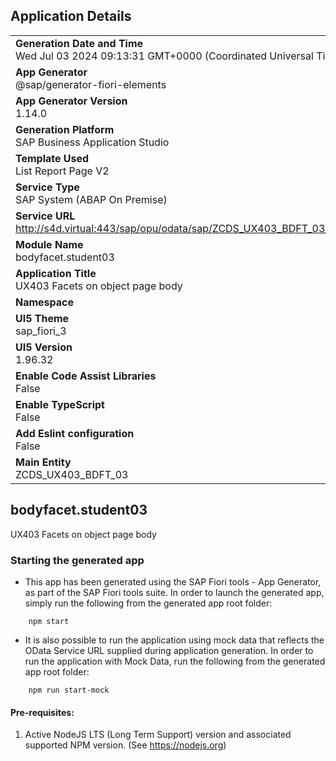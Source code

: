## Application Details
|               |
| ------------- |
|**Generation Date and Time**<br>Wed Jul 03 2024 09:13:31 GMT+0000 (Coordinated Universal Time)|
|**App Generator**<br>@sap/generator-fiori-elements|
|**App Generator Version**<br>1.14.0|
|**Generation Platform**<br>SAP Business Application Studio|
|**Template Used**<br>List Report Page V2|
|**Service Type**<br>SAP System (ABAP On Premise)|
|**Service URL**<br>http://s4d.virtual:443/sap/opu/odata/sap/ZCDS_UX403_BDFT_03_CDS
|**Module Name**<br>bodyfacet.student03|
|**Application Title**<br>UX403 Facets on object page body|
|**Namespace**<br>|
|**UI5 Theme**<br>sap_fiori_3|
|**UI5 Version**<br>1.96.32|
|**Enable Code Assist Libraries**<br>False|
|**Enable TypeScript**<br>False|
|**Add Eslint configuration**<br>False|
|**Main Entity**<br>ZCDS_UX403_BDFT_03|

## bodyfacet.student03

UX403 Facets on object page body

### Starting the generated app

-   This app has been generated using the SAP Fiori tools - App Generator, as part of the SAP Fiori tools suite.  In order to launch the generated app, simply run the following from the generated app root folder:

```
    npm start
```

- It is also possible to run the application using mock data that reflects the OData Service URL supplied during application generation.  In order to run the application with Mock Data, run the following from the generated app root folder:

```
    npm run start-mock
```

#### Pre-requisites:

1. Active NodeJS LTS (Long Term Support) version and associated supported NPM version.  (See https://nodejs.org)


